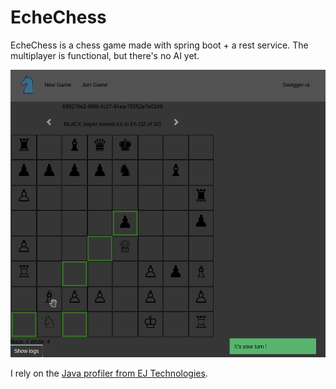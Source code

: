 # EcheChess
EcheChess is a chess game made with spring boot + a rest service. The multiplayer is functional, but there's no AI yet.

![game preview](readme-img/preview.png)

I rely on the
<a href='http://www.ej-technologies.com/products/jprofiler/overview.html'>Java profiler from EJ Technologies</a>.<br>